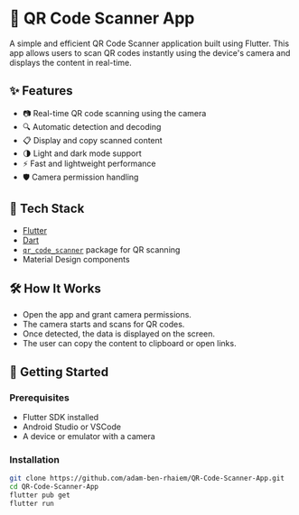 # 📱 QR Code Scanner App 

A simple and efficient QR Code Scanner application built using Flutter. This app allows users to scan QR codes instantly using the device's camera and displays the content in real-time.

## ✨ Features
- 📷 Real-time QR code scanning using the camera
- 🔍 Automatic detection and decoding
- 📋 Display and copy scanned content
- 🌗 Light and dark mode support
- ⚡ Fast and lightweight performance
- 🛡️ Camera permission handling

## 🧰 Tech Stack

- [Flutter](https://flutter.dev/)
- [Dart](https://dart.dev/)
- [`qr_code_scanner`](https://pub.dev/packages/qr_code_scanner) package for QR scanning
- Material Design components
  
## 🛠️ How It Works
- Open the app and grant camera permissions.
- The camera starts and scans for QR codes.
- Once detected, the data is displayed on the screen.
- The user can copy the content to clipboard or open links.
  
## 🚀 Getting Started
### Prerequisites
- Flutter SDK installed
- Android Studio or VSCode
- A device or emulator with a camera

### Installation

```bash
git clone https://github.com/adam-ben-rhaiem/QR-Code-Scanner-App.git
cd QR-Code-Scanner-App
flutter pub get
flutter run

```



 
